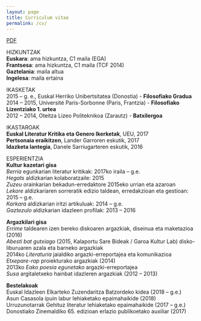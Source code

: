 ```yaml
---
layout: page
title: Curriculum vitae
permalink: /cv/
---
```

    
[PDF](/dok/cv.pdf)


HIZKUNTZAK        
**Euskara**: ama hizkuntza, C1 maila (EGA)   
**Frantsesa**: ama hizkuntza, C1 maila (TCF 2014)   
**Gaztelania**: maila altua      
**Ingelesa**: maila ertaina      

IKASKETAK        
2015 – g. e., Euskal Herriko Unibertsitatea (Donostia) - **Filosofiako Gradua**           
2014 – 2015, Université Paris-Sorbonne (Paris, Frantzia) - **Filosofiako Lizentziako 1. urtea**       
2012 – 2014, Oteitza Lizeo Politeknikoa (Zarautz) - **Batxilergoa**                      

IKASTAROAK    
**Euskal Literatur Kritika eta Genero Ikerketak**, UEU, 2017      
**Pertsonaia eraikitzen**, Lander Garroren eskutik, 2017      
**Idazketa lantegia**, Danele Sarriugarteren eskutik, 2016      

ESPERIENTZIA      
**Kultur kazetari gisa**      
_Berria_ egunkarian literatur kritikak: 2017ko iraila – g.e.      
_Hegats_ aldizkarian kolaboratzaile: 2015     
_Zuzeu_ orainkarian bekadun-erredaktore 2015eko urrian eta azaroan         
_Lekore_ aldizkariaren sorreratik edizio taldean, erredakzioan eta gestioan: 2015 – g.e.     
_Karkara_ aldizkarian iritzi artikuluak: 2014 – g.e.     
_Gaztezulo_ aldizkarian idazleen profilak: 2013 – 2016    

**Argazkilari gisa**    
_Errime_ taldearen izen bereko diskoaren argazkiak, diseinua eta maketazioa (2016)     
_Abesti bat gutxiago_ (2015, Kalaportu Sare Bideak / Garoa Kultur Lab) disko-liburuaren azala eta barneko argazkiak      
2014ko _Literaturia_ jaialdiko argazki-erreportajea eta komunikazioa    
_Etxepare-rap_ proiekturako argazkiak (2014)     
2013ko _Eako poesia egunetako_ argazki-erreportajea     
_Susa_ argitaletxeko hainbat idazleren argazkiak (2012 – 2013)    

**Bestelakoak**       
Euskal Idazleen Elkarteko Zuzendaritza Batzordeko kidea (2018 – g.e.)      
Asun Casasola ipuin labur lehiaketako epaimahaikide (2018)     
Urruzunotarrak Gehituz literatur lehiaketako epaimahaikide (2017 – g.e.)       
Donostiako Zinemaldiko 65. edizioan erlazio publikoetako auxiliar (2017)      
